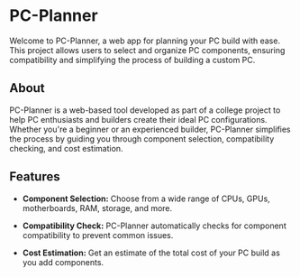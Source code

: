 # PC-Planner

Welcome to PC-Planner, a web app for planning your PC build with ease. This project allows users to select and organize PC components, ensuring compatibility and simplifying the process of building a custom PC.


## About

PC-Planner is a web-based tool developed as part of a college project to help PC enthusiasts and builders create their ideal PC configurations. Whether you're a beginner or an experienced builder, PC-Planner simplifies the process by guiding you through component selection, compatibility checking, and cost estimation.

## Features

- **Component Selection:** Choose from a wide range of CPUs, GPUs, motherboards, RAM, storage, and more.

- **Compatibility Check:** PC-Planner automatically checks for component compatibility to prevent common issues.

- **Cost Estimation:** Get an estimate of the total cost of your PC build as you add components.


